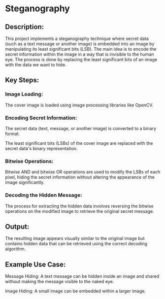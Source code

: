 # Steganography
## Description:

This project implements a steganography technique where secret data (such as a text message or another image) is embedded into an image by manipulating its least significant bits (LSB). The main idea is to encode the secret information within the image in a way that is invisible to the human eye. The process is done by replacing the least significant bits of an image with the data we want to hide.

## Key Steps:

### Image Loading:

The cover image is loaded using image processing libraries like OpenCV.

### Encoding Secret Information:

The secret data (text, message, or another image) is converted to a binary format.

The least significant bits (LSBs) of the cover image are replaced with the secret data's binary representation.

### Bitwise Operations:

Bitwise AND and bitwise OR operations are used to modify the LSBs of each pixel, hiding the secret information without altering the appearance of the image significantly.

### Decoding the Hidden Message:

The process for extracting the hidden data involves reversing the bitwise operations on the modified image to retrieve the original secret message.

## Output:

The resulting image appears visually similar to the original image but contains hidden data that can be retrieved using the correct decoding algorithm.

## Example Use Case:

Message Hiding: A text message can be hidden inside an image and shared without making the message visible to the naked eye.

Image Hiding: A small image can be embedded within a larger image.
